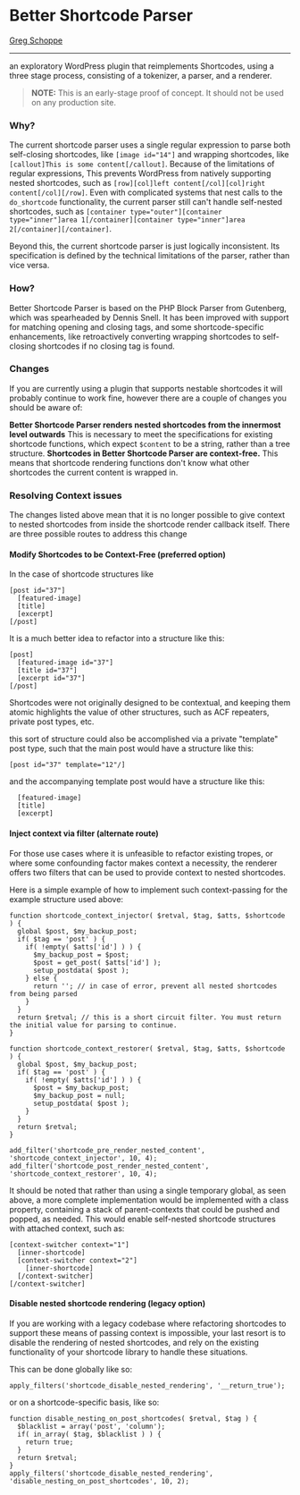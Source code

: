 # Better Shortcode Parser
[Greg Schoppe](https://gschoppe.com)

---
an exploratory WordPress plugin that reimplements Shortcodes, using a three stage process, consisting of a tokenizer, a parser, and a renderer.
>**NOTE:** This is an early-stage proof of concept. It should not be used on any production site.
### Why?
The current shortcode parser uses a single regular expression to parse both self-closing shortcodes, like `[image id="14"]` and wrapping shortcodes, like `[callout]This is some content[/callout]`.
Because of the limitations of regular expressions, This prevents WordPress from natively supporting nested shortcodes, such as `[row][col]left content[/col][col]right content[/col][/row]`. Even with complicated systems that nest calls to the `do_shortcode` functionality, the current parser still can't handle self-nested shortcodes, such as `[container type="outer"][container type="inner"]area 1[/container][container type="inner"]area 2[/container][/container]`.

Beyond this, the current shortcode parser is just logically inconsistent. Its specification is defined by the technical limitations of the parser, rather than vice versa.

### How?

Better Shortcode Parser is based on the PHP Block Parser from Gutenberg, which was spearheaded by Dennis Snell. It has been improved with support for matching opening and closing tags, and some shortcode-specific enhancements, like retroactively converting wrapping shortcodes to self-closing shortcodes if no closing tag is found.

### Changes

If you are currently using a plugin that supports nestable shortcodes it will probably continue to work fine, however there are a couple of changes you should be aware of:

**Better Shortcode Parser renders nested shortcodes from the innermost level outwards**
This is necessary to meet the specifications for existing shortcode functions, which expect `$content` to be a string, rather than a tree structure.
**Shortcodes in Better Shortcode Parser are context-free.**
This means that shortcode rendering functions don't know what other shortcodes the current content is wrapped in.

### Resolving Context issues

The changes listed above mean that it is no longer possible to give context to nested shortcodes from inside the shortcode render callback itself. There are three possible routes to address this change

#### Modify Shortcodes to be Context-Free (preferred option)

In the case of shortcode structures like

```
[post id="37"]
  [featured-image]
  [title]
  [excerpt]
[/post]
```

It is a much better idea to refactor into a structure like this:

```
[post]
  [featured-image id="37"]
  [title id="37"]
  [excerpt id="37"]
[/post]
```

Shortcodes were not originally designed to be contextual, and keeping them atomic highlights the value of other structures, such as ACF repeaters, private post types, etc.

this sort of structure could also be accomplished via a private "template" post type, such that the main post would have a structure like this:

```
[post id="37" template="12"/]
```

and the accompanying template post would have a structure like this:

```
  [featured-image]
  [title]
  [excerpt]
```

#### Inject context via filter (alternate route)

For those use cases where it is unfeasible to refactor existing tropes, or where some confounding factor makes context a necessity, the renderer offers two filters that can be used to provide context to nested shortcodes.

Here is a simple example of how to implement such context-passing for the example structure used above:

```
function shortcode_context_injector( $retval, $tag, $atts, $shortcode ) {
  global $post, $my_backup_post;
  if( $tag == 'post' ) {
    if( !empty( $atts['id'] ) ) {
      $my_backup_post = $post;
      $post = get_post( $atts['id'] );
      setup_postdata( $post );
    } else {
      return ''; // in case of error, prevent all nested shortcodes from being parsed
    }
  }
  return $retval; // this is a short circuit filter. You must return the initial value for parsing to continue.
}

function shortcode_context_restorer( $retval, $tag, $atts, $shortcode ) {
  global $post, $my_backup_post;
  if( $tag == 'post' ) {
    if( !empty( $atts['id'] ) ) {
      $post = $my_backup_post;
      $my_backup_post = null;
      setup_postdata( $post );
    }
  }
  return $retval;
}

add_filter('shortcode_pre_render_nested_content',  'shortcode_context_injector', 10, 4);
add_filter('shortcode_post_render_nested_content', 'shortcode_context_restorer', 10, 4);
```

It should be noted that rather than using a single temporary global, as seen above, a more complete implementation would be implemented with a class property, containing a stack of parent-contexts that could be pushed and popped, as needed. This would enable self-nested shortcode structures with attached context, such as:

```
[context-switcher context="1"]
  [inner-shortcode]
  [context-switcher context="2"]
    [inner-shortcode]
  [/context-switcher]
[/context-switcher]
```
#### Disable nested shortcode rendering (legacy option)

If you are working with a legacy codebase where refactoring shortcodes to support these means of passing context is impossible, your last resort is to disable the rendering of nested shortcodes, and rely on the existing functionality of your shortcode library to handle these situations.

This can be done globally like so:

```
apply_filters('shortcode_disable_nested_rendering', '__return_true');
```

or on a shortcode-specific basis, like so:

```
function disable_nesting_on_post_shortcodes( $retval, $tag ) {
  $blacklist = array('post', 'column');
  if( in_array( $tag, $blacklist ) ) {
    return true;
  }
  return $retval;
}
apply_filters('shortcode_disable_nested_rendering', 'disable_nesting_on_post_shortcodes', 10, 2);
```
